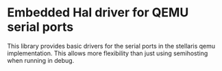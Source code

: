 # Embedded Hal driver for QEMU serial ports

This library provides basic drivers for the serial ports in the
stellaris qemu implementation. This allows more flexibility than just
using semihosting when running in debug. 
